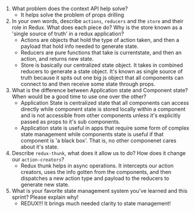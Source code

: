 1. What problem does the context API help solve?
   - It helps solve the problem of props drilling
2. In your own words, describe `actions`, `reducers` and the `store` and their role in Redux. What does each piece do? Why is the store known as a 'single source of truth' in a redux application?
   - Actions are objects that hold the type of action taken, and then a payload that hold info needed to generate state.
   - Reducers are pure functions that take is currentstate, and then an action, and returns new state. 
   - Store is basically our centralized state object. It takes in combined reducers to generate a state object. It's known as single source of truth because it spits out one big js object that all components can connect to and then receive some state through props.
3. What is the difference between Application state and Component state? When would be a good time to use one over the other?
    - Application State is centralized state that all components can access directly while component state is stored locally within a component and is not accessible from other components unless it's explicitly passed as props to it's sub components.
    - Application state is useful in apps that require some form of complex state management while components state is useful if that component is 'a black box'. That is, no other componenet cares about it's state.
4. Describe `redux-thunk`, what does it allow us to do? How does it change our `action-creators`?
    - Redux thunk helps in async operations. It intercepts our action creators, uses the info gotten from the components, and then dispatches a new action type and payload to the reducers to generate new state.
5. What is your favorite state management system you've learned and this sprint? Please explain why!
   - REDUX!!! It brings much needed clarity to state management! 
